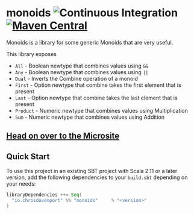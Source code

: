# monoids ![Continuous Integration](https://github.com/typelevel/monoids/workflows/CI/badge.svg) [![Maven Central](https://maven-badges.herokuapp.com/maven-central/io.chrisdavenport/monoids_2.12/badge.svg)](https://maven-badges.herokuapp.com/maven-central/io.chrisdavenport/monoids_2.12)


Monoids is a library for some generic Monoids that are very useful.

This library exposes

- `All` - Boolean newtype that combines values using `&&`
- `Any` - Boolean newtype that combines values using `||`
- `Dual` - Inverts the Combine operation of a monoid
- `First` - Option newtype that combine takes the first element that is present
- `Last` - Option newtype that combine takes the last element that is present
- `Product` - Numeric newtype that combines values using Multiplication
- `Sum` - Numeric newtype that combines values using Addition

## [Head on over to the Microsite](https://typelevel.org/monoids/)

## Quick Start

To use this project in an existing SBT project with Scala 2.11 or a later version, add the following dependencies to your
`build.sbt` depending on your needs:

```scala
libraryDependencies ++= Seq(
  "io.chrisdavenport" %% "monoids"     % "<version>"
)
```
